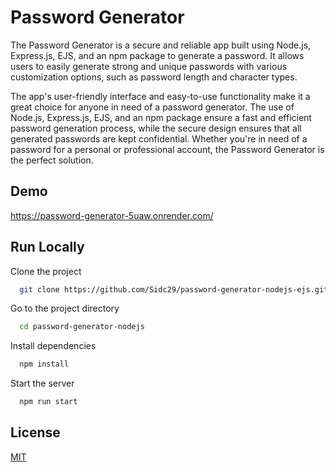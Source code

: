 
# Password Generator

The Password Generator is a secure and reliable app built using Node.js, Express.js, EJS, and an npm package to generate a password. It allows users to easily generate strong and unique passwords with various customization options, such as password length and character types. 

The app's user-friendly interface and easy-to-use functionality make it a great choice for anyone in need of a password generator. The use of Node.js, Express.js, EJS, and an npm package ensure a fast and efficient password generation process, while the secure design ensures that all generated passwords are kept confidential. Whether you're in need of a password for a personal or professional account, the Password Generator is the perfect solution.


## Demo

https://password-generator-5uaw.onrender.com/


## Run Locally

Clone the project

```bash
  git clone https://github.com/Sidc29/password-generator-nodejs-ejs.git
```

Go to the project directory

```bash
  cd password-generator-nodejs
```

Install dependencies

```bash
  npm install
```

Start the server

```bash
  npm run start
```


## License

[MIT](https://choosealicense.com/licenses/mit/)

